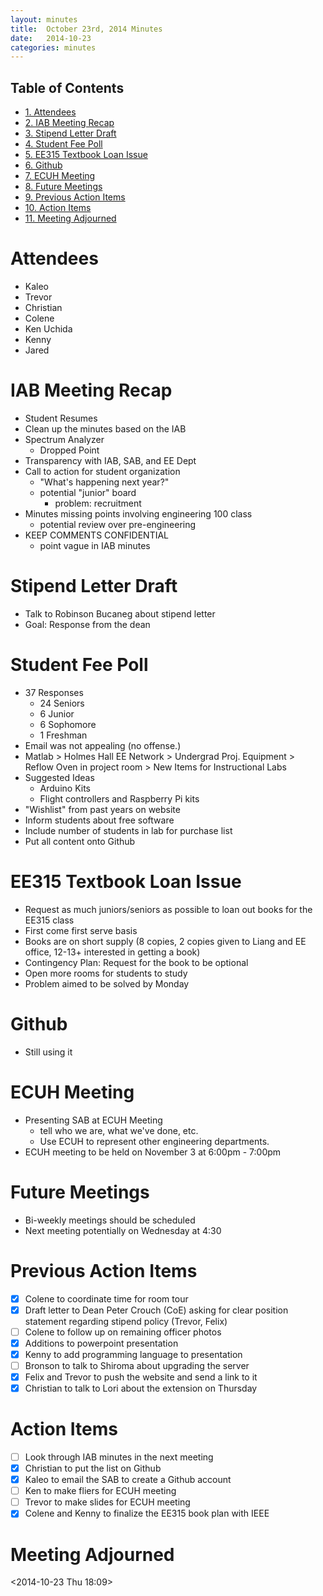 ```yaml
---
layout: minutes
title:  October 23rd, 2014 Minutes
date:   2014-10-23
categories: minutes
---
```


<div id="table-of-contents">
<h2>Table of Contents</h2>
<div id="text-table-of-contents">
<ul>
<li><a href="#sec-1">1. Attendees</a></li>
<li><a href="#sec-2">2. IAB Meeting Recap</a></li>
<li><a href="#sec-3">3. Stipend Letter Draft</a></li>
<li><a href="#sec-4">4. Student Fee Poll</a></li>
<li><a href="#sec-5">5. EE315 Textbook Loan Issue</a></li>
<li><a href="#sec-6">6. Github</a></li>
<li><a href="#sec-7">7. ECUH Meeting</a></li>
<li><a href="#sec-8">8. Future Meetings</a></li>
<li><a href="#sec-9">9. Previous Action Items</a></li>
<li><a href="#sec-10">10. Action Items</a></li>
<li><a href="#sec-11">11. Meeting Adjourned</a></li>
</ul>
</div>
</div>

# Attendees<a id="sec-1" name="sec-1"></a>

-   Kaleo
-   Trevor
-   Christian
-   Colene
-   Ken Uchida
-   Kenny
-   Jared

# IAB Meeting Recap<a id="sec-2" name="sec-2"></a>

-   Student Resumes
-   Clean up the minutes based on the IAB
-   Spectrum Analyzer
    -   Dropped Point
-   Transparency with IAB, SAB, and EE Dept
-   Call to action for student organization
    -   "What's happening next year?"
    -   potential "junior" board
        -   problem: recruitment
-   Minutes missing points involving engineering 100 class
    -   potential review over pre-engineering
-   KEEP COMMENTS CONFIDENTIAL
    -   point vague in IAB minutes

# Stipend Letter Draft<a id="sec-3" name="sec-3"></a>

-   Talk to Robinson Bucaneg about stipend letter
-   Goal: Response from the dean

# Student Fee Poll<a id="sec-4" name="sec-4"></a>

-   37 Responses
    -   24 Seniors
    -   6 Junior
    -   6 Sophomore
    -   1 Freshman
-   Email was not appealing (no offense.)
-   Matlab > Holmes Hall EE Network > Undergrad Proj. Equipment > Reflow Oven in project room > New Items for Instructional Labs
-   Suggested Ideas
    -   Arduino Kits
    -   Flight controllers and Raspberry Pi kits
-   "Wishlist" from past years on website
-   Inform students about free software
-   Include number of students in lab for purchase list
-   Put all content onto Github

# EE315 Textbook Loan Issue<a id="sec-5" name="sec-5"></a>

-   Request as much juniors/seniors as possible to loan out books for the EE315 class
-   First come first serve basis
-   Books are on short supply (8 copies, 2 copies given to Liang and EE office, 12-13+ interested in getting a book)
-   Contingency Plan: Request for the book to be optional
-   Open more rooms for students to study
-   Problem aimed to be solved by Monday

# Github<a id="sec-6" name="sec-6"></a>

-   Still using it

# ECUH Meeting<a id="sec-7" name="sec-7"></a>

-   Presenting SAB at ECUH Meeting
    -   tell who we are, what we've done, etc.
    -   Use ECUH to represent other engineering departments.
-   ECUH meeting to be held on November 3 at 6:00pm - 7:00pm

# Future Meetings<a id="sec-8" name="sec-8"></a>

-   Bi-weekly meetings should be scheduled
-   Next meeting potentially on Wednesday at 4:30

# Previous Action Items<a id="sec-9" name="sec-9"></a>

-   [X] Colene to coordinate time for room tour
-   [X] Draft letter to Dean Peter Crouch (CoE) asking for clear position statement regarding stipend policy (Trevor, Felix)
-   [ ] Colene to follow up on remaining officer photos
-   [X] Additions to powerpoint presentation
-   [X] Kenny to add programming language to presentation
-   [ ] Bronson to talk to Shiroma about upgrading the server
-   [X] Felix and Trevor to push the website and send a link to it
-   [X] Christian to talk to Lori about the extension on Thursday

# Action Items<a id="sec-10" name="sec-10"></a>

-   [ ] Look through IAB minutes in the next meeting
-   [X] Christian to put the list on Github
-   [X] Kaleo to email the SAB to create a Github account
-   [ ] Ken to make fliers for ECUH meeting
-   [ ] Trevor to make slides for ECUH meeting
-   [X] Colene and Kenny to finalize the EE315 book plan with IEEE

# Meeting Adjourned<a id="sec-11" name="sec-11"></a>

<span class="timestamp-wrapper"><span class="timestamp">&lt;2014-10-23 Thu 18:09&gt;</span></span>
